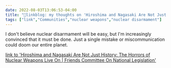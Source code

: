 ```yaml
---
date: 2022-08-03T13:06:53-04:00
title: "🔗linkblog: my thoughts on 'Hiroshima and Nagasaki Are Not Just History: The Horrors of Nuclear Weapons Live On | Friends Committee On National Legislation'"
tags: ["link","Communities","nuclear weapons","nuclear disarmament"]
---
```

I don't believe nuclear disarmament will be easy, but I'm increasingly convinced that it must be done. Just a single mistake or miscommunication could doom our entire planet.
 

[link to 'Hiroshima and Nagasaki Are Not Just History: The Horrors of Nuclear Weapons Live On | Friends Committee On National Legislation'](https://www.fcnl.org/updates/2022-08/hiroshima-and-nagasaki-are-not-just-history-horrors-nuclear-weapons-live)
